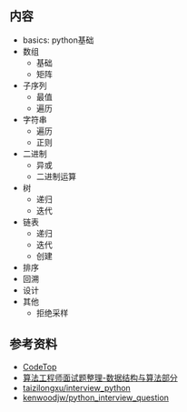 ## 内容
- basics: python基础
- 数组
    - 基础
    - 矩阵
- 子序列
    - 最值
    - 遍历
- 字符串
    - 遍历
    - 正则
- 二进制
    - 异或
    - 二进制运算
- 树
    - 递归
    - 迭代
- 链表
    - 递归
    - 迭代
    - 创建
- 排序
- 回溯
- 设计
- 其他
    - 拒绝采样

## 参考资料
- [CodeTop](https://codetop.cc/#/home)
- [算法工程师面试题整理-数据结构与算法部分](https://github.com/PPshrimpGo/AIinterview)
- [taizilongxu/interview_python](https://github.com/taizilongxu/interview_python)
- [kenwoodjw/python_interview_question](https://github.com/kenwoodjw/python_interview_question)